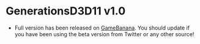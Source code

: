 # GenerationsD3D11 v1.0

* Full version has been released on [GameBanana](https://gamebanana.com/mods/407367). You should update if you have been using the beta version from Twitter or any other source!